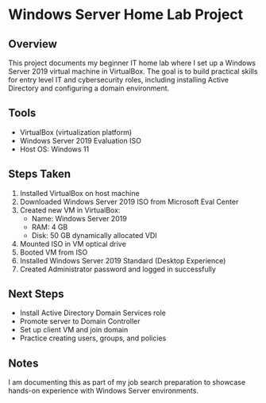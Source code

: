 # Windows Server Home Lab Project

## Overview
This project documents my beginner IT home lab where I set up a Windows Server 2019 virtual machine in VirtualBox. The goal is to build practical skills for entry level IT and cybersecurity roles, including installing Active Directory and configuring a domain environment.

## Tools
- VirtualBox (virtualization platform)
- Windows Server 2019 Evaluation ISO
- Host OS: Windows 11

## Steps Taken
1. Installed VirtualBox on host machine
2. Downloaded Windows Server 2019 ISO from Microsoft Eval Center
3. Created new VM in VirtualBox:
   - Name: Windows Server 2019
   - RAM: 4 GB
   - Disk: 50 GB dynamically allocated VDI
4. Mounted ISO in VM optical drive
5. Booted VM from ISO
6. Installed Windows Server 2019 Standard (Desktop Experience)
7. Created Administrator password and logged in successfully

## Next Steps
- Install Active Directory Domain Services role
- Promote server to Domain Controller
- Set up client VM and join domain
- Practice creating users, groups, and policies

## Notes
I am documenting this as part of my job search preparation to showcase hands-on experience with Windows Server environments.
